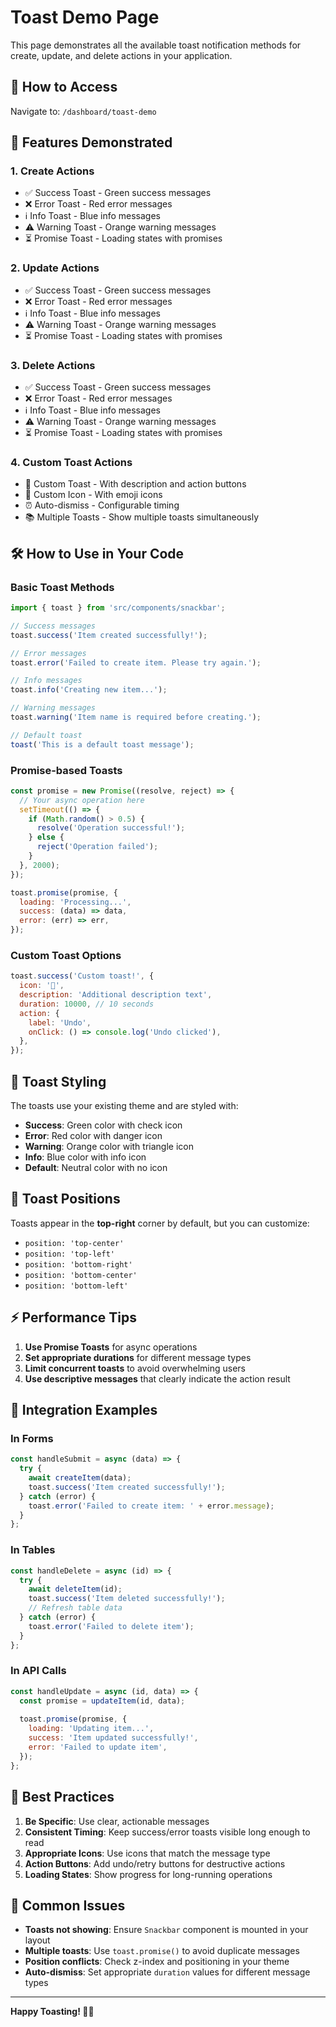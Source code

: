 # Toast Demo Page

This page demonstrates all the available toast notification methods for create, update, and delete actions in your application.

## 🚀 How to Access

Navigate to: `/dashboard/toast-demo`

## 📱 Features Demonstrated

### 1. **Create Actions**
- ✅ Success Toast - Green success messages
- ❌ Error Toast - Red error messages  
- ℹ️ Info Toast - Blue info messages
- ⚠️ Warning Toast - Orange warning messages
- ⏳ Promise Toast - Loading states with promises

### 2. **Update Actions**
- ✅ Success Toast - Green success messages
- ❌ Error Toast - Red error messages
- ℹ️ Info Toast - Blue info messages
- ⚠️ Warning Toast - Orange warning messages
- ⏳ Promise Toast - Loading states with promises

### 3. **Delete Actions**
- ✅ Success Toast - Green success messages
- ❌ Error Toast - Red error messages
- ℹ️ Info Toast - Blue info messages
- ⚠️ Warning Toast - Orange warning messages
- ⏳ Promise Toast - Loading states with promises

### 4. **Custom Toast Actions**
- 🎯 Custom Toast - With description and action buttons
- 🎉 Custom Icon - With emoji icons
- ⏰ Auto-dismiss - Configurable timing
- 📚 Multiple Toasts - Show multiple toasts simultaneously

## 🛠️ How to Use in Your Code

### Basic Toast Methods

```javascript
import { toast } from 'src/components/snackbar';

// Success messages
toast.success('Item created successfully!');

// Error messages
toast.error('Failed to create item. Please try again.');

// Info messages
toast.info('Creating new item...');

// Warning messages
toast.warning('Item name is required before creating.');

// Default toast
toast('This is a default toast message');
```

### Promise-based Toasts

```javascript
const promise = new Promise((resolve, reject) => {
  // Your async operation here
  setTimeout(() => {
    if (Math.random() > 0.5) {
      resolve('Operation successful!');
    } else {
      reject('Operation failed');
    }
  }, 2000);
});

toast.promise(promise, {
  loading: 'Processing...',
  success: (data) => data,
  error: (err) => err,
});
```

### Custom Toast Options

```javascript
toast.success('Custom toast!', {
  icon: '🎉',
  description: 'Additional description text',
  duration: 10000, // 10 seconds
  action: {
    label: 'Undo',
    onClick: () => console.log('Undo clicked'),
  },
});
```

## 🎨 Toast Styling

The toasts use your existing theme and are styled with:
- **Success**: Green color with check icon
- **Error**: Red color with danger icon  
- **Warning**: Orange color with triangle icon
- **Info**: Blue color with info icon
- **Default**: Neutral color with no icon

## 📍 Toast Positions

Toasts appear in the **top-right** corner by default, but you can customize:
- `position: 'top-center'`
- `position: 'top-left'`
- `position: 'bottom-right'`
- `position: 'bottom-center'`
- `position: 'bottom-left'`

## ⚡ Performance Tips

1. **Use Promise Toasts** for async operations
2. **Set appropriate durations** for different message types
3. **Limit concurrent toasts** to avoid overwhelming users
4. **Use descriptive messages** that clearly indicate the action result

## 🔧 Integration Examples

### In Forms
```javascript
const handleSubmit = async (data) => {
  try {
    await createItem(data);
    toast.success('Item created successfully!');
  } catch (error) {
    toast.error('Failed to create item: ' + error.message);
  }
};
```

### In Tables
```javascript
const handleDelete = async (id) => {
  try {
    await deleteItem(id);
    toast.success('Item deleted successfully!');
    // Refresh table data
  } catch (error) {
    toast.error('Failed to delete item');
  }
};
```

### In API Calls
```javascript
const handleUpdate = async (id, data) => {
  const promise = updateItem(id, data);
  
  toast.promise(promise, {
    loading: 'Updating item...',
    success: 'Item updated successfully!',
    error: 'Failed to update item',
  });
};
```

## 🎯 Best Practices

1. **Be Specific**: Use clear, actionable messages
2. **Consistent Timing**: Keep success/error toasts visible long enough to read
3. **Appropriate Icons**: Use icons that match the message type
4. **Action Buttons**: Add undo/retry buttons for destructive actions
5. **Loading States**: Show progress for long-running operations

## 🚨 Common Issues

- **Toasts not showing**: Ensure `Snackbar` component is mounted in your layout
- **Multiple toasts**: Use `toast.promise()` to avoid duplicate messages
- **Position conflicts**: Check z-index and positioning in your theme
- **Auto-dismiss**: Set appropriate `duration` values for different message types

---

**Happy Toasting! 🍞✨**
